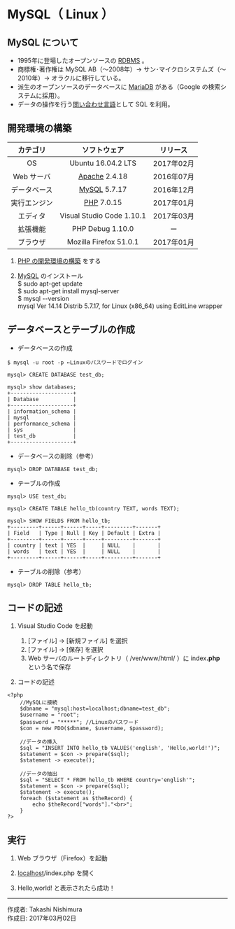 # MySQL（ Linux ）

## MySQL について

* 1995年に登場したオープンソースの [RDBMS](http://bit.ly/2lunAUm) 。
* 商標権･著作権は MySQL AB（〜2008年）→ サン･マイクロシステムズ（〜2010年）→ オラクルに移行している。
* 派生のオープンソースのデータベースに [MariaDB](https://ja.wikipedia.org/wiki/MariaDB) がある（Google の検索システムに採用）。
*  データの操作を行う[問い合わせ言語](http://bit.ly/2mvUUPR)として SQL を利用。

## 開発環境の構築

|カテゴリ|ソフトウェア|リリース|
|:--:|:--:|:--:|
|OS|Ubuntu 16.04.2 LTS|2017年02月|
|Web サーバ|[Apache](https://ja.wikipedia.org/wiki/Apache_HTTP_Server) 2.4.18|2016年07月|
|データベース|[MySQL](https://ja.wikipedia.org/wiki/MySQL) 5.7.17|2016年12月|
|実行エンジン|[PHP](https://ja.wikipedia.org/wiki/PHP:_Hypertext_Preprocessor) 7.0.15|2017年01月|
|エディタ|Visual Studio Code 1.10.1|2017年03月|
|拡張機能|PHP Debug 1.10.0|ー|
|ブラウザ|Mozilla Firefox 51.0.1|2017年01月|

1. [PHP の開発環境の構築](https://github.com/TakashiNishimura/HelloWorld/blob/master/PHP/README.md) をする

1. [MySQL](https://ja.wikipedia.org/wiki/MySQL) のインストール  
    $ sudo apt-get update  
    $ sudo apt-get install mysql-server  
    $ mysql --version  
    mysql  Ver 14.14 Distrib 5.7.17, for Linux (x86_64) using  EditLine wrapper

## データベースとテーブルの作成

* データベースの作成
```
$ mysql -u root -p ←Linuxのパスワードでログイン

mysql> CREATE DATABASE test_db;

mysql> show databases;
+--------------------+
| Database           |
+--------------------+
| information_schema |
| mysql              |
| performance_schema |
| sys                |
| test_db            |
+--------------------+
```

* データベースの削除（参考）
```
mysql> DROP DATABASE test_db;
```

* テーブルの作成
```
mysql> USE test_db;

mysql> CREATE TABLE hello_tb(country TEXT, words TEXT);

mysql> SHOW FIELDS FROM hello_tb;
+---------+------+------+-----+---------+-------+
| Field   | Type | Null | Key | Default | Extra |
+---------+------+------+-----+---------+-------+
| country | text | YES  |     | NULL    |       |
| words   | text | YES  |     | NULL    |       |
+---------+------+------+-----+---------+-------+
```

* テーブルの削除（参考）
```
mysql> DROP TABLE hello_tb;
```

## コードの記述

1. Visual Studio Code を起動
    1. [ファイル] → [新規ファイル] を選択
    1. [ファイル] → [保存] を選択
    1. Web サーバのルートディレクトリ（ /ver/www/html/ ）に index<b>.php</b> という名で保存  

1. コードの記述
```
<?php
    //MySQLに接続
    $dbname = "mysql:host=localhost;dbname=test_db";
    $username = "root";
    $password = "*****"; //Linuxのパスワード
    $con = new PDO($dbname, $username, $password);
    
    //データの挿入
    $sql = "INSERT INTO hello_tb VALUES('english', 'Hello,world!')";
    $statement = $con -> prepare($sql);
    $statement -> execute();

    //データの抽出
    $sql = "SELECT * FROM hello_tb WHERE country='english'";
    $statement = $con -> prepare($sql);
    $statement -> execute();
    foreach ($statement as $theRecord) {
        echo $theRecord["words"]."<br>";
    }
?>
```

## 実行

1. Web ブラウザ（Firefox）を起動

1. [localhost](https://ja.wikipedia.org/wiki/Localhost)/index.php を開く

1. Hello,world! と表示されたら成功！

***
作成者: Takashi Nishimura  
作成日: 2017年03月02日